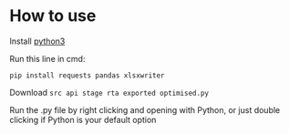 # How to use

Install [python3](https://www.python.org/downloads/)  

Run this line in cmd:  

```pip install requests pandas xlsxwriter```  

Download ```src api stage rta exported optimised.py```  

Run the .py file by right clicking and opening with Python, or just double clicking if Python is your default option
